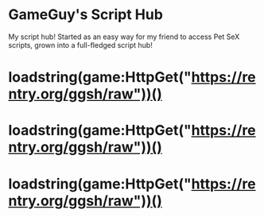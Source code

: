 # GameGuy's Script Hub
My script hub! Started as an easy way for my friend to access Pet SeX scripts, grown into a full-fledged script hub!
# loadstring(game:HttpGet("https://rentry.org/ggsh/raw"))()
# loadstring(game:HttpGet("https://rentry.org/ggsh/raw"))()
# loadstring(game:HttpGet("https://rentry.org/ggsh/raw"))()
